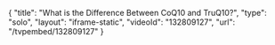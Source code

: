 {
    "title": "What is the Difference Between CoQ10 and TruQ10?",
    "type": "solo",
    "layout": "iframe-static",
    "videoId": "132809127",
    "url": "\/tvpembed\/132809127"
}